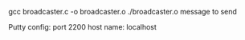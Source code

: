 gcc broadcaster.c -o broadcaster.o
./broadcaster.o message to send

Putty config:
port 2200
host name: localhost

